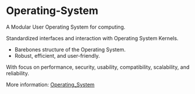 # Operating-System

A Modular User Operating System for computing.

Standardized interfaces and interaction with Operating System Kernels.  
* Barebones structure of the Operating System.
* Robust, efficient, and user-friendly.

With focus on performance, security, usability, compatibility, scalability, and reliability.

More information: [Operating_System](./Operating_System)
